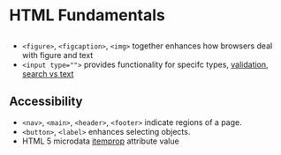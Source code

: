 # HTML Fundamentals

##
- `<figure>`, `<figcaption>`, `<img>` together enhances how browsers deal with figure and text
- `<input type="">` provides functionality for specifc types, [validation](https://developer.mozilla.org/en-US/docs/Learn/HTML/Forms/Form_validation#Validation_constraints_on_input_elements_%E2%80%94_starting_simple), [search vs text](https://developer.mozilla.org/en-US/docs/Web/HTML/Element/input/search#Differences_between_search_and_text_types)

## Accessibility
- `<nav>`, `<main>`, `<header>`, `<footer>` indicate regions of a page.
- `<button>`, `<label>` enhances selecting objects.
- HTML 5 microdata [itemprop](https://html.spec.whatwg.org/multipage/#toc-microdata) attribute value

